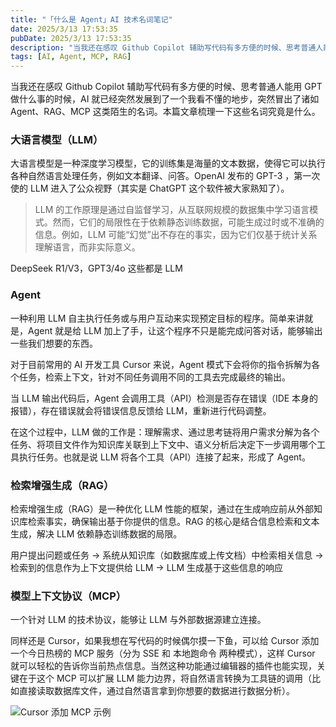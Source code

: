 ```yaml
---
title: "「什么是 Agent」AI 技术名词笔记"
date: 2025/3/13 17:53:35
pubDate: 2025/3/13 17:53:35
description: "当我还在感叹 Github Copilot 辅助写代码有多方便的时候、思考普通人能用 GPT 做什么事的时候，AI 就已经突然发展到了一个我看不懂的地步，突然冒出了诸如 Agent、RAG、MCP 这类陌生的名词。本篇文章梳理一下这些名词究竟是什么。"
tags: [AI, Agent, MCP, RAG]
---
```


当我还在感叹 Github Copilot 辅助写代码有多方便的时候、思考普通人能用 GPT 做什么事的时候，AI 就已经突然发展到了一个我看不懂的地步，突然冒出了诸如 Agent、RAG、MCP 这类陌生的名词。本篇文章梳理一下这些名词究竟是什么。

### 大语言模型（LLM）

大语言模型是一种深度学习模型，它的训练集是海量的文本数据，使得它可以执行各种自然语言处理任务，例如文本翻译、问答。OpenAI 发布的 GPT-3 ，第一次使的 LLM 进入了公众视野（其实是 ChatGPT 这个软件被大家熟知了）。

> LLM 的工作原理是通过自监督学习，从互联网规模的数据集中学习语言模式。然而，它们的局限性在于依赖静态训练数据，可能生成过时或不准确的信息。例如，LLM 可能“幻觉”出不存在的事实，因为它们仅基于统计关系理解语言，而非实际意义。

DeepSeek R1/V3，GPT3/4o 这些都是 LLM

### Agent

一种利用 LLM 自主执行任务或与用户互动来实现预定目标的程序。简单来讲就是，Agent 就是给 LLM 加上了手，让这个程序不只是能完成问答对话，能够输出一些我们想要的东西。

对于目前常用的 AI 开发工具 Cursor 来说，Agent 模式下会将你的指令拆解为各个任务，检索上下文，针对不同任务调用不同的工具去完成最终的输出。

当 LLM 输出代码后，Agent 会调用工具（API）检测是否存在错误（IDE 本身的报错），存在错误就会将错误信息反馈给 LLM，重新进行代码调整。

在这个过程中，LLM 做的工作是：理解需求、通过思考链将用户需求分解为各个任务、将项目文件作为知识库关联到上下文中、语义分析后决定下一步调用哪个工具执行任务。也就是说 LLM 将各个工具（API）连接了起来，形成了 Agent。

### 检索增强生成（RAG）

检索增强生成（RAG）是一种优化 LLM 性能的框架，通过在生成响应前从外部知识库检索事实，确保输出基于你提供的信息。RAG 的核心是结合信息检索和文本生成，解决 LLM 依赖静态训练数据的局限。

用户提出问题或任务 → 系统从知识库（如数据库或上传文档）中检索相关信息 → 检索到的信息作为上下文提供给 LLM → LLM 生成基于这些信息的响应

### 模型上下文协议（MCP）

一个针对 LLM 的技术协议，能够让 LLM 与外部数据源建立连接。

同样还是 Cursor，如果我想在写代码的时候偶尔摸一下鱼，可以给 Cursor 添加一个今日热榜的 MCP 服务（分为 SSE 和 本地跑命令 两种模式），这样 Cursor 就可以轻松的告诉你当前热点信息。当然这种功能通过编辑器的插件也能实现，关键在于这个 MCP 可以扩展 LLM 能力边界，将自然语言转换为工具链的调用（比如直接读取数据库文件，通过自然语言拿到你想要的数据进行数据分析）。

![Cursor 添加 MCP 示例](https://cdn.jsdelivr.net/gh/qiyuor2/blog-image/img/20250313_cursor_mcp2.png)
